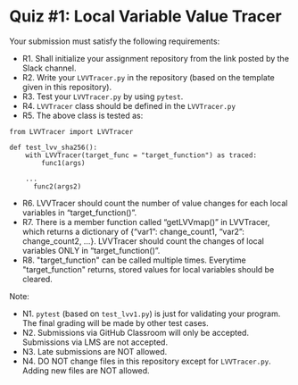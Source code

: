 # Quiz #1: Local Variable Value Tracer


Your submission must satisfy the following requirements:

* R1. Shall initialize your assignment repository from the link posted by the Slack channel.
* R2. Write your `LVVTracer.py` in the repository (based on the template given in this repository).
* R3. Test your `LVVTracer.py` by using `pytest`.
* R4. `LVVTracer` class should be defined in the `LVVTracer.py`
* R5. The above class is tested as:

```
from LVVTracer import LVVTracer

def test_lvv_sha256():
    with LVVTracer(target_func = "target_function") as traced:
        func1(args)

    ...  
	  func2(args2)
```

* R6. LVVTracer should count the number of value changes for each local variables in “target_function()”.
* R7. There is a member function called “getLVVmap()” in LVVTracer, which returns a dictionary of {“var1”: change_count1, “var2”: change_count2, …}.  LVVTracer should count the changes of local variables ONLY in “target_function()”.
* R8. "target_function" can be called multiple times. Everytime "target_function" returns, stored values for local variables should be cleared.



Note:

* N1. `pytest` (based on `test_lvv1.py`) is just for validating your program. The final grading will be made by other test cases.
* N2. Submissions via GitHub Classroom will only be accepted. Submissions via LMS are not accepted.
* N3. Late submissions are NOT allowed.
* N4. DO NOT change files in this repository except for `LVVTracer.py`. Adding new files are NOT allowed.
